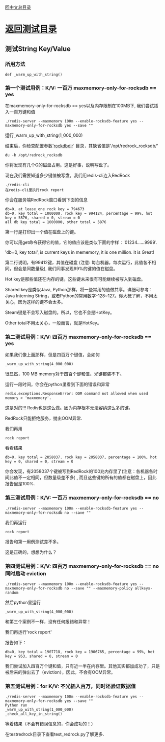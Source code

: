 [回中文总目录](menu_cn.md) 

# [返回测试目录](test_cn.md)

## 测试String Key/Value

### 所用方法

```
def _warm_up_with_string()
```

### 第一个测试用例：K/V: 一百万 maxmemory-only-for-rocksdb == yes

在maxmemory-only-for-rocksdb == yes以及内存限制在100MB下, 我们尝试插入一百万键和值 
```
./redis-server --maxmemory 100m --enable-rocksdb-feature yes --maxmemory-only-for-rocksdb yes --save ""
```
运行_warm_up_with_string(1_000_000) 

结束后，你检查配置参数'[rockdbdir](howrun_cn.md)' 目录，其缺省值是'/opt/redrock_rocksdb/'
```
du -h /opt/redrock_rocksdb
```
你将发现有几个G的磁盘占用。这是好事，说明写盘了。

现在我们需要知道多少键值被写盘。我们用redis-cli连入RedRock
```
./redis-cli
在redis-cli里执行rock report
```
你会在服务端RedRock窗口看到下面的信息
```
db=0, at lease one rock key = 794673
db=0, key total = 1000000, rock key = 994124, percentage = 99%, hot key = 5876, shared = 0, stream = 0
all db key total = 1000000, other total = 5876
```
第一行是打印出一个值在磁盘上的键。 

你可以用get命令获得它的值，它的值应该是类似下面的字样：'01234......9999'.

'db=0, key total', is current keys in mememory, it is one million. it is Great!

第二行说明，有99412键，其值在磁盘 (注意: 每台机器，每次运行，此值各不相同，但会是同数量级), 我们同事发现99%的键的值在磁盘。

Hot key是那些值还在内存的键。这些键未来很有可能继续被写入到磁盘。

Shared key是类似Java, Python那样，将一些常用的值做共享。详细可参考：Java Interning String，或者Python的常用数字-128~127。你大概了解，不用太关心，因为这样的键不会太多。

Steam键是不会写入磁盘的。所以，它也不会是HotKey。

Other total不用太关心，一般而言，就是HotKey。

### 第二测试用例：K/V: 四百万 maxmemory-only-for-rocksdb == yes

如果我们像上面那样，但是四百万个键值，会如何 
```
_warm_up_with_string(4_000_000)
```
很显然，100 MB memory对于四百个键和值，光键都装不下。

运行一段时间，你会在python里看到下面的错误和异常
```
redis.exceptions.ResponseError: OOM command not allowed when used memory > 'maxmemory'.
```

这是对的!!! Redis也是这么做。因为内存根本无法容纳这么多的键。

RedRock只能拒绝服务，抛出OOM异常.

我们再用
```
rock report
```
看看结果 
```
db=0, key total = 2058037, rock key = 2058037, percentage = 100%, hot key = 0, shared = 0, stream = 0
```

你会发现，有2058037个键被写到RedRock的100兆内存里了(注意：各机器各时间此值不一定相同，但数量级差不多) ,
而且这些键的所有的值都在磁盘上，因此报告里是100%.

### 第三测试用例：K/V: 一百万 maxmemory-only-for-rocksdb == no

```
./redis-server --maxmemory 100m --enable-rocksdb-feature yes --maxmemory-only-for-rocksdb no --save ""
```
我们再运行 
```
rock report
```
报告和第一用例测试差不多。

这是正确的，想想为什么？

### 第四测试用例：K/V: 四百万 maxmemory-only-for-rocksdb == no 同时启动 eviction

```
./redis-server --maxmemory 100m --enable-rocksdb-feature yes --maxmemory-only-for-rocksdb no --save "" --maxmemory-policy allkeys-random
```

然后python里运行
```
_warm_up_with_string(4_000_000)
```
和第三个案例不一样，没有任何报错和异常！

我们再运行'rock report'

报告如下： 
```
db=0, key total = 1907718, rock key = 1906765, percentage = 99%, hot key = 953, shared = 0, stream = 0
```
我们尝试加入四百万个键和值，只有近一半在内存里。其他其实都加成功了，只是被后来的弹出去了（eviction）。因此，不会有OOM异常。

### 第五测试用例：for K/V: 不光插入百万，同时还验证数据值

```
./redis-server --maxmemory 100m --enable-rocksdb-feature yes --maxmemory-only-for-rocksdb yes --save ""
Python run 
_warm_up_with_string(1_000_000)
_check_all_key_in_string()
```
等着结果（不会有错误信息的，你会成功的！）

在testredrock目录下查看test_redrock.py了解更多.




